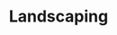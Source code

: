 ---
title: Landscaping
description: 'Transform your outdoor space with customized designs, from patios and gardens to driveways and more.'
cover: 'images/services/paving-driveway.jpg'
---